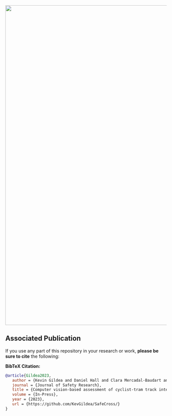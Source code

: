 
<div align="center">
    <img src="./images/SafeCross pipeline.png" width="1000" />
</div>




## Associated Publication

If you use any part of this repository in your research or work, **please be sure to cite** the following:

**BibTeX Citation:**
```bibtex
@article{Gildea2023,
   author = {Kevin Gildea and Daniel Hall and Clara Mercadal-Baudart and Brian Caulfield and Ciaran Simms},
   journal = {Journal of Safety Research},
   title = {Computer vision-based assessment of cyclist-tram track interactions for predictive modelling of crossing success},
   volume = {In-Press},
   year = {2023},
   url = {https://github.com/KevGildea/SafeCross/}
}
```

